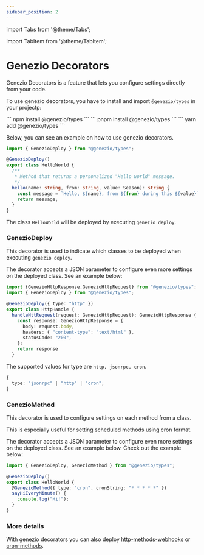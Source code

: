 ```yaml
---
sidebar_position: 2
---
```


import Tabs from '@theme/Tabs';

import TabItem from '@theme/TabItem';

# Genezio Decorators

Genezio Decorators is a feature that lets you configure settings directly from your code.

To use genezio decorators, you have to install and import `@genezio/types` in your projectp:

<Tabs>
  <TabItem className="tab-item" value="npm" label="npm">
  ```
npm install @genezio/types
```
  </TabItem>
  <TabItem className="tab-item" value="pnpm" label="pnpm">
```
pnpm install @genezio/types
```
  </TabItem>
  <TabItem  className="tab-item" value="yarn" label="yarn">
```
yarn add @genezio/types
```
  </TabItem>
</Tabs>

Below, you can see an example on how to use genezio decorators.

```typescript title="index.ts"
import { GenezioDeploy } from "@genezio/types";

@GenezioDeploy()
export class HelloWorld {
  /**
   * Method that returns a personalized "Hello world" message.
   */
  hello(name: string, from: string, value: Season): string {
    const message = `Hello, ${name}, from ${from} during this ${value}`;
    return message;
  }
}
```

The class `HelloWorld` will be deployed by executing `genezio deploy`.

### GenezioDeploy

This decorator is used to indicate which classes to be deployed when executing `genezio deploy`.

The decorator accepts a JSON parameter to configure even more settings on the deployed class. See an example below:

<!-- {% code title="index.ts" %} -->

```typescript title="index.ts"
import {GenezioHttpResponse,GenezioHttpRequest} from "@genezio/types";
import { GenezioDeploy } from "@genezio/types";

@GenezioDeploy({ type: "http" })
export class HttpHandle {
  handleHttRequest(request: GenezioHttpRequest): GenezioHttpResponse {
    const response: GenezioHttpResponse = {
      body: request.body,
      headers: { "content-type": "text/html" },
      statusCode: "200",
    };
    return response
  }
```

<!-- {% endcode %} -->

The supported values for type are `http, jsonrpc, cron`.

```typescript
{
  type: "jsonrpc" | "http" | "cron";
}
```

### GenezioMethod

This decorator is used to configure settings on each method from a class.

This is especially useful for setting scheduled methods using cron format.

The decorator accepts a JSON parameter to configure even more settings on the deployed class. See an example below. Check out the example below:

<!-- {% code title="index.ts" %} -->

```typescript title="index.ts"
import { GenezioDeploy, GenezioMethod } from "@genezio/types";

@GenezioDeploy()
export class HelloWorld {
  @GenezioMethod({ type: "cron", cronString: "* * * * *" })
  sayHiEveryMinute() {
    console.log("Hi!");
  }
}
```

<!-- {% endcode %} -->

### More details

With genezio decorators you can also deploy [http-methods-webhooks](../features/http-methods-webhooks "mention") or [cron-methods](../features/cron-methods "mention").
